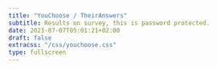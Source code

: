 ```yaml
---
title: "YouChoose / TheirAnswers"
subtitle: Results on survey, this is password protected.
date: 2021-07-07T05:01:21+02:00
draft: false
extracss: "/css/youchoose.css" 
type: fullscreen
---
```

<div class="container">
<div class="col-md-10">

  <div id="main"></div>
  <script src="/js/generated/answers.js"></script>
  <!-- this load the mUI webapp -->

</div>
</div>
